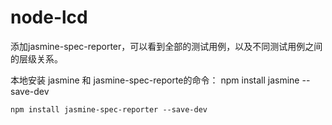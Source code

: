 # node-lcd
添加jasmine-spec-reporter，可以看到全部的测试用例，以及不同测试用例之间的层级关系。

本地安装 jasmine 和 jasmine-spec-reporte的命令：
    npm install jasmine --save-dev

    npm install jasmine-spec-reporter --save-dev
